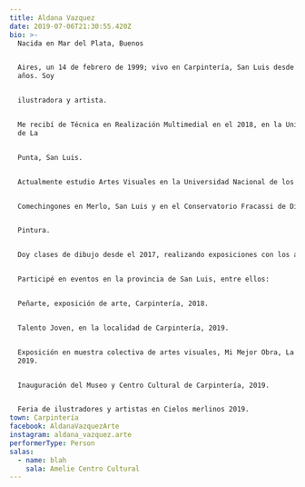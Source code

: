 ```yaml
---
title: Aldana Vazquez
date: 2019-07-06T21:30:55.420Z
bio: >-
  Nacida en Mar del Plata, Buenos


  Aires, un 14 de febrero de 1999; vivo en Carpintería, San Luis desde los 4
  años. Soy


  ilustradora y artista.


  Me recibí de Técnica en Realización Multimedial en el 2018, en la Universidad
  de La


  Punta, San Luis.


  Actualmente estudio Artes Visuales en la Universidad Nacional de los


  Comechingones en Merlo, San Luis y en el Conservatorio Fracassi de Dibujo y


  Pintura.


  Doy clases de dibujo desde el 2017, realizando exposiciones con los alumnos.


  Participé en eventos en la provincia de San Luis, entre ellos:


  Peñarte, exposición de arte, Carpintería, 2018.


  Talento Joven, en la localidad de Carpintería, 2019.


  Exposición en muestra colectiva de artes visuales, Mi Mejor Obra, La Toma,
  2019.


  Inauguración del Museo y Centro Cultural de Carpintería, 2019.


  Feria de ilustradores y artistas en Cielos merlinos 2019.
town: Carpintería
facebook: AldanaVazquezArte
instagram: aldana_vazquez.arte
performerType: Person
salas:
  - name: blah
    sala: Amelie Centro Cultural
---
```


